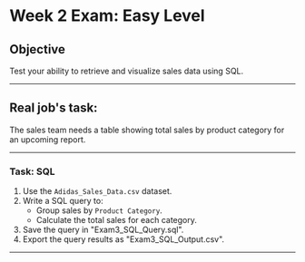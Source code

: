 # Week 2 Exam: Easy Level

## Objective
Test your ability to retrieve and visualize sales data using SQL.

---

## Real job's task:
The sales team needs a table showing total sales by product category for an upcoming report.

---

### Task: SQL
1. Use the `Adidas_Sales_Data.csv` dataset.
2. Write a SQL query to:
   - Group sales by `Product Category`.
   - Calculate the total sales for each category.
3. Save the query in "Exam3_SQL_Query.sql".
4. Export the query results as "Exam3_SQL_Output.csv".

---
